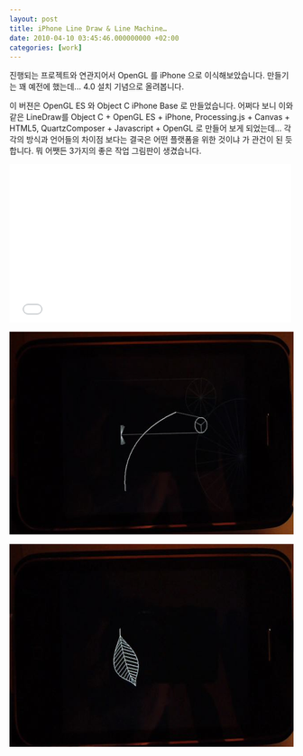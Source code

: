 ```yaml
---
layout: post
title: iPhone Line Draw & Line Machine…
date: 2010-04-10 03:45:46.000000000 +02:00
categories: [work]
---
```

<p>진행되는 프로젝트와 연관지어서 OpenGL 를 iPhone 으로 이식해보았습니다. 만들기는 꽤 예전에 했는데... 4.0 설치 기념으로 올려봅니다.</p>
<p>이 버젼은 OpenGL ES 와 Object C  iPhone Base 로 만들었습니다. 어쩌다 보니 이와같은 LineDraw를 Object C + OpenGL ES + iPhone, Processing.js + Canvas + HTML5, QuartzComposer + Javascript + OpenGL 로 만들어 보게 되었는데... 각각의 방식과 언어들의 차이점 보다는 결국은 어떤 플랫폼을 위한 것이냐 가 관건이 된 듯 합니다. 뭐 어쨋든 3가지의 좋은 작업 그림판이 생겼습니다.</p>

<iframe src="//player.vimeo.com/video/10815922" width="500" height="281" frameborder="0" webkitallowfullscreen mozallowfullscreen allowfullscreen></iframe>

<p><img src="/assets/iphoneTestMachine.jpg" alt="iphoneTestMachine" width="640" height="360" class="alignnone size-full wp-image-1158" /></p>
<p><img src="/assets/iphoneTestLeaves.jpg" alt="iphoneTestLeaves" width="640" height="360" class="alignnone size-full wp-image-1156" /></p>
